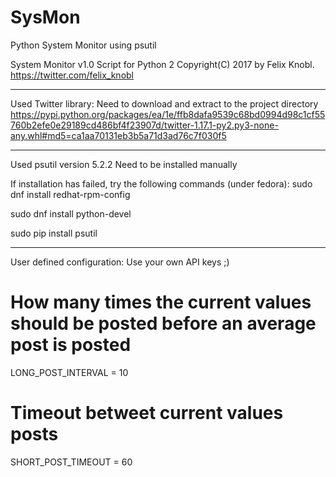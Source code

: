 # SysMon
Python System Monitor using psutil

System Monitor v1.0 Script for Python 2
Copyright(C) 2017 by Felix Knobl.
https://twitter.com/felix_knobl

----------------------------------------------------------------------------------------

Used Twitter library:
Need to download and extract to the project directory
https://pypi.python.org/packages/ea/1e/ffb8dafa9539c68bd0994d98c1cf55760b2efe0e29189cd486bf4f23907d/twitter-1.17.1-py2.py3-none-any.whl#md5=ca1aa70131eb3b5a71d3ad76c7f030f5

----------------------------------------------------------------------------------------

Used psutil version 5.2.2
Need to be installed manually

If installation has failed, try the following commands (under fedora):
sudo dnf install redhat-rpm-config

sudo dnf install python-devel

sudo pip install psutil

----------------------------------------------------------------------------------------

User defined configuration:
Use your own API keys ;)

 # How many times the current values should be posted before an average post is posted
LONG_POST_INTERVAL = 10

# Timeout betweet current values posts
SHORT_POST_TIMEOUT = 60
